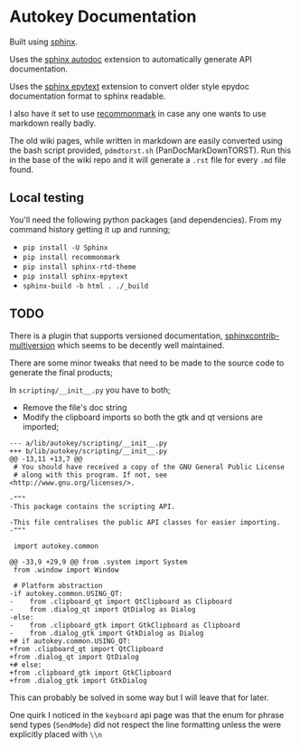 # Autokey Documentation

Built using [sphinx]().

Uses the [sphinx autodoc](https://www.sphinx-doc.org/en/master/usage/extensions/autodoc.html) extension to automatically generate API documentation.

Uses the [sphinx epytext]() extension to convert older style epydoc documentation format to sphinx readable.

I also have it set to use [recommonmark]() in case any one wants to use markdown really badly.

The old wiki pages, while written in markdown are easily converted using the bash script provided, `pdmdtorst.sh` (PanDocMarkDownTORST). Run this in the base of the wiki repo and it will generate a `.rst` file for every `.md` file found.




## Local testing
You'll need the following python packages (and dependencies). From my command history getting it up and running;
- `pip install -U Sphinx`
- `pip install recommonmark`
- `pip install sphinx-rtd-theme`
- `pip install sphinx-epytext`
- `sphinx-build -b html . ./_build`


## TODO
There is a plugin that supports versioned documentation, [sphinxcontrib-multiversion](https://github.com/Holzhaus/sphinx-multiversion) which seems to be decently well maintained.

There are some minor tweaks that need to be made to the source code to generate the final products;

In `scripting/__init__.py` you have to both;
- Remove the file's doc string
- Modify the clipboard imports so both the gtk and qt versions are imported;

```
--- a/lib/autokey/scripting/__init__.py
+++ b/lib/autokey/scripting/__init__.py
@@ -13,11 +13,7 @@
 # You should have received a copy of the GNU General Public License
 # along with this program. If not, see <http://www.gnu.org/licenses/>.

-"""
-This package contains the scripting API.

-This file centralises the public API classes for easier importing.
-"""

 import autokey.common

@@ -33,9 +29,9 @@ from .system import System
 from .window import Window

 # Platform abstraction
-if autokey.common.USING_QT:
-    from .clipboard_qt import QtClipboard as Clipboard
-    from .dialog_qt import QtDialog as Dialog
-else:
-    from .clipboard_gtk import GtkClipboard as Clipboard
-    from .dialog_gtk import GtkDialog as Dialog
+# if autokey.common.USING_QT:
+from .clipboard_qt import QtClipboard
+from .dialog_qt import QtDialog
+# else:
+from .clipboard_gtk import GtkClipboard
+from .dialog_gtk import GtkDialog
```

This can probably be solved in some way but I will leave that for later.

One quirk I noticed in the `keyboard` api page was that the enum for phrase send types (`SendMode`) did not respect the line formatting unless the were explicitly placed with `\\n`


